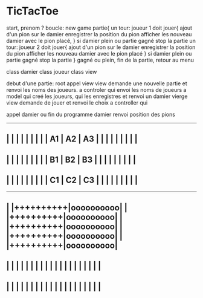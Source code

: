# TicTacToe


start,
prenom ?
boucle: new game
partie{
un tour:
joueur 1 doit jouer{
ajout d'un pion sur le damier
enregistrer la position du pion
afficher les nouveau damier avec le pion placé, 
}
si damier plein ou partie gagné stop la partie
un tour:
joueur 2 doit jouer{
ajout d'un pion sur le damier
enregistrer la position du pion
afficher les nouveau damier avec le pion placé
}
si damier plein ou partie gagné stop la partie
}
gagné ou plein, fin de la partie, retour au menu

class damier
class joueur
class view

debut d'une partie:
root appel view
view demande une nouvelle partie et renvoi les noms des joueurs. a controler qui envoi les noms de joueurs a model qui creé les joueurs, qui les enregistres et renvoi un damier vierge
view demande de jouer et renvoi le choix a controller qui 

appel damier ou fin du programme
damier renvoi position des pions




   ----------------------------------
   |          |          |          |
   |          |          |          |
   |     A1   |     A2   |    A3    |
   |          |          |          |
   |          |          |          |
   ----------------------------------
   |          |          |          |
   |          |          |          |
   |     B1   |     B2   |     B3   |
   |          |          |          |
   |          |          |          |
   ----------------------------------
   |          |          |          |
   |          |          |          |
   |     C1   |     C2   |      C3  |
   |          |          |          | 
   |          |          |          |
   ----------------------------------





   ----------------------------------
   |          |++++++++++|oooooooooo|
   |          |++++++++++|oooooooooo|
   |          |++++++++++|oooooooooo|
   |          |++++++++++|oooooooooo|
   |          |++++++++++|oooooooooo|
   ----------------------------------
   |          |          |          |
   |          |          |          |
   |          |          |          |
   |          |          |          |
   |          |          |          |
   ----------------------------------
   |          |          |          |
   |          |          |          |
   |          |          |          |
   |          |          |          |
   |          |          |          |
   ----------------------------------

